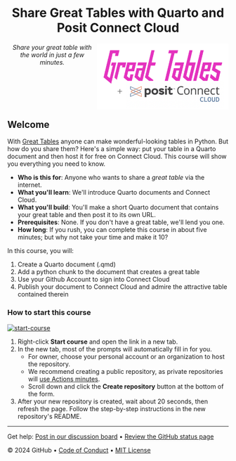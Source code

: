 <header>

<!--
  <<< Author notes: Course header >>>
  Include a 1280×640 image, course title in sentence case, and a concise description in emphasis.
  In your repository settings: enable template repository, add your 1280×640 social image, auto delete head branches.
  Add your open source license, GitHub uses MIT license.
-->

# Share Great Tables with Quarto and Posit Connect Cloud

<img src="/images/connect-cloud-great-tables.png" width=300 align=right>

_Share your great table with the world in just a few minutes._

</br>
</br>
</br>

</header>

<!--
  <<< Author notes: Course start >>>
  Include start button, a note about Actions minutes,
  and tell the learner why they should take the course.
-->

## Welcome

With [Great Tables](https://posit-dev.github.io/great-tables/articles/intro.html) anyone can make wonderful-looking tables in Python. But how do you share them? Here's a simple way: put your table in a Quarto document and then host it for free on Connect Cloud. This course will show you everything you need to know.  

- **Who is this for**: Anyone who wants to share a _great table_ via the internet.
- **What you'll learn**: We'll introduce Quarto documents and Connect Cloud.
- **What you'll build**: You'll make a short Quarto document that contains your great table and then post it to its own URL.
- **Prerequisites**: None. If you don't have a great table, we'll lend you one.
- **How long**: If you rush, you can complete this course in about five minutes; but why not take your time and make it 10?

In this course, you will:

1. Create a Quarto document (.qmd)
2. Add a python chunk to the document that creates a great table
3. Use your Github Account to sign into Connect Cloud
4. Publish your document to Connect Cloud and admire the attractive table contained therein

### How to start this course

<!-- For start course, run in JavaScript:
'https://github.com/new?' + new URLSearchParams({
  template_owner: 'skills',
  template_name: 'introduction-to-github',
  owner: '@me',
  name: 'skills-introduction-to-github',
  description: 'My clone repository',
  visibility: 'public',
}).toString()
-->

[![start-course](https://user-images.githubusercontent.com/1221423/235727646-4a590299-ffe5-480d-8cd5-8194ea184546.svg)](https://github.com/new?template_owner=skills&template_name=introduction-to-github&owner=%40me&name=skills-introduction-to-github&description=My+clone+repository&visibility=public)

1. Right-click **Start course** and open the link in a new tab.
2. In the new tab, most of the prompts will automatically fill in for you.
   - For owner, choose your personal account or an organization to host the repository.
   - We recommend creating a public repository, as private repositories will [use Actions minutes](https://docs.github.com/en/billing/managing-billing-for-github-actions/about-billing-for-github-actions).
   - Scroll down and click the **Create repository** button at the bottom of the form.
3. After your new repository is created, wait about 20 seconds, then refresh the page. Follow the step-by-step instructions in the new repository's README.

<footer>

<!--
  <<< Author notes: Footer >>>
  Add a link to get support, GitHub status page, code of conduct, license link.
-->

---

Get help: [Post in our discussion board](https://forum.posit.co/c/posit-professional-hosted/posit-connect-cloud/67) &bull; [Review the GitHub status page](https://www.githubstatus.com/)

&copy; 2024 GitHub &bull; [Code of Conduct](https://www.contributor-covenant.org/version/2/1/code_of_conduct/code_of_conduct.md) &bull; [MIT License](https://gh.io/mit)

</footer>
